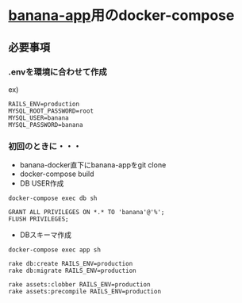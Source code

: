 # [banana-app](https://github.com/takahiro310/banana-app)用のdocker-compose

## 必要事項

### .envを環境に合わせて作成

ex)
```
RAILS_ENV=production
MYSQL_ROOT_PASSWORD=root
MYSQL_USER=banana
MYSQL_PASSWORD=banana
```

### 初回のときに・・・

* banana-docker直下にbanana-appをgit clone
* docker-compose build
* DB USER作成
```
docker-compose exec db sh

GRANT ALL PRIVILEGES ON *.* TO 'banana'@'%';
FLUSH PRIVILEGES;
```

* DBスキーマ作成
```
docker-compose exec app sh

rake db:create RAILS_ENV=production
rake db:migrate RAILS_ENV=production

rake assets:clobber RAILS_ENV=production
rake assets:precompile RAILS_ENV=production
```
